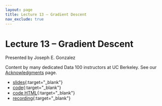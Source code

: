 ```yaml
---
layout: page
title: Lecture 13 – Gradient Descent
nav_exclude: true
---
```


# Lecture 13 – Gradient Descent

Presented by Joseph E. Gonzalez 

Content by many dedicated Data 100 instructors at UC Berkeley. See our [Acknowledgments](../../acks) page.

- [slides](https://docs.google.com/presentation/d/1jVIGCjZHij_lmkXZder0eNLjiMyrtiz4GBXr24K0vgU/edit?usp=sharing){:target="_blank"}
- [code](https://data100.datahub.berkeley.edu/hub/user-redirect/git-pull?repo=https%3A%2F%2Fgithub.com%2FDS-100%2Ffa24-student&urlpath=tree%2Ffa24-student%2Flecture%2Flec13%2Flec13.ipynb&branch=main){:target="_blank"}
- [code HTML](../../resources/assets/lectures/lec13/lec13.html){:target="_blank"}
- [recording](https://youtu.be/k0EznbB2YL8?si=rcjP0RRKTlqy_w3Z){:target="_blank"}
